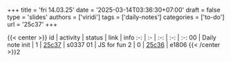 +++
title = 'fri 14.03.25'
date = '2025-03-14T03:36:30+07:00'
draft = false
type = 'slides'
authors = ['viridi']
tags = ['daily-notes']
categories = ['to-do']
url = '25c37'
+++

{{< center >}}
id | activity | status | link | info
:-: | :- | :-: | :-: | :-:
00 | Daily note init | 1 | [25c37](/notes/25c37) | s0337
01 | JS for fun 2    | 0 | [25c36](/notes/25c36) | e1806
{{< /center >}}2
